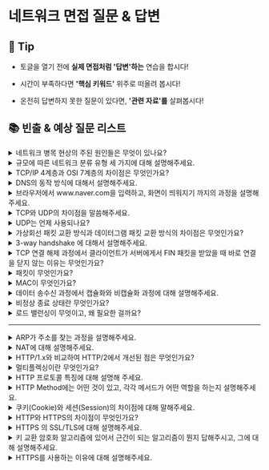 # 네트워크 면접 질문 & 답변

## 🎁 Tip

- 토글을 열기 전에 **실제 면접처럼 '답변'하는** 연습을 합시다!

- 시간이 부족하다면 **'핵심 키워드'** 위주로 떠올려 봅시다!

- 온전히 답변하지 못한 질문이 있다면, **'관련 자료'를** 살펴봅시다!

## 📚 빈출 & 예상 질문 리스트

<details>
<summary> 네트워크 병목 현상의 주된 원인들은 무엇이 있나요? </summary>

### 👨🏻‍💻 **답변**

```
네트워크 대역폭이 작거나, 네트워크 토폴로지의 문제, 서버의 CPU, 메모리 사용량과 같은 하드웨어적 문제 등이 있습니다.
이러한 병목 현상이 나타나면 네트워크 관련 테스트와 네트워크와 무관한 테스트를 통해 해당 문제가 네트워크로부터 발생하는 문제점인지를 확인하는 절차가 필요합니다.
```

### 🎯 **핵심 키워드**

```
대역폭, 토폴로지, 서버 CPU, 메모리
```

### 📔 **관련 자료**

- [1. 네트워크의 기초](1.%20네트워크의%20기초.md)

</details>

<details>
<summary>규모에 따른 네트워크 분류 유형 세 가지에 대해 설명해주세요.</summary>

### 👨🏻‍💻 **답변**

```
네트워크는 규모의 크기에 따라 LAN, MAN, WAN 으로 분류됩니다.
LAN은 같은 건물이나 지역을 연결하는 근거리 네트워크입니다. 전송 속도가 빠르고 혼잡도가 낮습니다.
MAN은 대도시 지역을 연결하는 네트워크입니다. 전송 속도는 평균이며 LAN보다 혼잡도가 높습니다.
WAN은 국가 또는 대륙 같은 넓은 지역에서 운영되는 광역 네트워크입니다. 전송 속도가 느리고 MAN보다 혼잡도가 높습니다.
```

### 🎯 **핵심 키워드**

```
네트워크 규모, LAN, MAN, WAN, 전송 속도, 복잡도
```

### 📔 **관련 자료**

- [1. 네트워크의 기초](1.%20네트워크의%20기초.md)

</details>

<details>
<summary>TCP/IP 4계층과 OSI 7계층의 차이점은 무엇인가요?</summary>

### 👨🏻‍💻 **답변**

```
OSI 계층은 애플리케이션 계층을 애플리케이션, 프레젠테이션, 세션 계층으로 나누고 링크 계층을 데이터 링크 계층, 물리 계층으로 나누며, 인터넷 계층을 네트워크 계층으로 칭한다는 차이점이 있습니다.
```

### 🎯 **핵심 키워드**

```
애플리케이션 계층, 링크 계층, 네트워크 계층
```

### 📔 **관련 자료**

- [2. TCP IP 4계층 모델](2.%20TCP%20IP%204계층%20모델.md)

</details>

<details>
<summary>DNS의 동작 방식에 대해서 설명해주세요.</summary>

### 👨🏻‍💻 **답변**

```
DNS는 컴퓨터들이 문자열 도메인을 통해서도 최종 목적지까지 도달할 수 있도록 IP 주소와 도메인을 매핑해놓은 주소 체계입니다.
사용자가 도메인 주소를 브라우저 창에 입력하여 요청을 보내면, 우선 로컬 컴퓨터의 캐시에 해당 도메인의 IP가 저장되어 있는지 확인합니다.
있는 경우 바로 해당 IP 주소로 패킷을 전송하고, 없는 경우 연결된 Root DNS 서버에 원하는 domain 의 IP 주소가 존재하는지 묻는 쿼리를 보냅니다.
Root DNS 서버는 도메인의 TDL 정보를 가지고 있는 하위 DNS 서버의 IP를 요청하고, 이 쿼리는 최종 도메인의 IP 주소를 받을 때까지 반복됩니다.
마지막으로 IP 주소를 로컬 DNS와 브라우저 PC에 캐싱하면, 로컬 컴퓨터는 그 이후에야 해당 IP 주소로 패킷을 보낸다.
쉽게 말해서, DNS 서버에 원하는 도메인에 해당하는 IP 주소를 요청하고 확인이 된 후에 데이터를 입력 및 전송할 수 있습니다.
```

### 🎯 **핵심 키워드**

```
IP 주소, 도메인, 패킷 전송
```

### 📔 **관련 자료**

- [2. TCP IP 4계층 모델](2.%20TCP%20IP%204계층%20모델.md)
- [DNS 동작 방식](https://haeunyah.tistory.com/110#:~:text=%E2%9C%A8%20DNS%20%EB%8F%99%EC%9E%91%20%EB%B0%A9%EC%8B%9D&text=%EC%9D%B4%20%EC%9A%94%EC%B2%AD%EC%9D%80%20%EB%A8%BC%EC%A0%80%20%EC%97%AC%EB%9F%AC,%EC%A3%BC%EC%86%8C%EB%A1%9C%20%ED%8C%A8%ED%82%B7%EC%9D%84%20%EB%B3%B4%EB%82%B8%EB%8B%A4.)

</details>

<details>
<summary>브라우저에서 www.naver.com을 입력하고, 화면이 띄워지기 까지의 과정을 설명해주세요.</summary>

### 👨🏻‍💻 **답변**

```
사용자가 브라우저에 해당 URL을 입력하면, HTTP 프로토콜을 바탕으로 DNS 서버에 해당하는 도메인 네임을 이용해 서버의 진짜 주소를 찾아냅니다.
IP 주소를 이용하여 TCP/IP 방식의 3-wqy handshaking으로 웹 서버에 연결이 수립되면, 클라이언트가 웹 서버에 HTTP 요청 메시지를 보냅니다.
웹 서버는 HTTP 요청 메시지를 파싱하여 웹 페이지의 URL을 알아내고, 이 페이지에 대한 데이터를 담은 HTTP 응답 메시지를 보냅니다.
도착한 HTTP 응답 메시지는 웹 페이지 데이터로 변환되고, 웹 브라우저에 의해 출력됩니다.
```

### 🎯 **핵심 키워드**

```
TCP/IP, HTTP 요청 메시지, HTTP 응답 메시지
```

### 📔 **관련 자료**

- [2. TCP IP 4계층 모델](2.%20TCP%20IP%204계층%20모델.md)
- [웹의 동작 방식](https://developer.mozilla.org/ko/docs/Learn/Getting_started_with_the_web/How_the_Web_works)

</details>

<details>
<summary>TCP와 UDP의 차이점을 말씀해주세요.</summary>

### 👨🏻‍💻 **답변**

```
TCP는 연결지향 서비스로, 패킷 사이의 순서를 보장하며 3-way handshaking 과정을 통해 연결을 설정하기 때문에 높은 신뢰성을 보장하지만, 속도가 비교적 느리다는 단점이 있습니다.
UDP는 비연결형 서비스로 3-way handshaking을 사용하지 않기 때문에 신뢰성이 떨어지는 단점이 있지만, 데이터 수신 여부를 확인하지 않기 때문에 속도가 빠르다는 장점이 있습니다.
TCP는 끊김 없는 연속성 보다는 신뢰성이 중요한 파일 교환과 같은 경우에 쓰이고, UDP는 실시간성이 중요한 스트리밍에 자주 사용됩니다.
```

### 🎯 **핵심 키워드**

```
3-way handshaking, 신뢰성, 속도
```

### 📔 **관련 자료**

- [2. TCP IP 4계층 모델](2.%20TCP%20IP%204계층%20모델.md)
- [TCP/UDP 차이](https://dev-coco.tistory.com/144)
</details>

<details>
<summary> UDP는 언제 사용되나요?</summary>

### 👨🏻‍💻 **답변**

```
UDP는 실시간 데이터 전송이 필요한 서비스에서 주로 사용됩니다. 이는 데이터 손실을 감안하고 연속성과 성능이 중요한 경우에 적합합니다.
다음은 UDP를 사용하는 주요 분야입니다:

인터넷 전화: 전송 실패 시 재전송을 위한 지연시간이 발생하여 송신자와 수신자 간의 싱크가 맞지 않을 수 있습니다.
온라인 게임: 지연시간이 짧아야 하며, 지연이 점점 커지면 서비스 이용자에게 불쾌감을 주거나 올바른 연결이 이루어지지 않을 수 있습니다.
멀티미디어 스트리밍: 싱크가 맞지 않으면 많은 문제가 발생할 수 있으며, 전송이 원활하지 않으면 연속적인 재생 서비스를 제공받지 못할 수 있습니다.

UDP는 비연결형 서비스를 지원하는 프로토콜로, 데이터를 보낸다는 신호나 받는다는 신호의 절차를 거치지 않고 일방적으로 데이터를 전송합니다.
이로 인해 데이터 송/수신 과정이 빠르고, 헤더 사이즈가 작아져 전송 속도가 빠릅니다. 따라서, 신뢰성보다는 연속성과 성능이 중요한 서비스에서 사용됩니다.
```

### 🎯 **핵심 키워드**

```
실시간 데이터 전송, 비연결형, 연속성, 성능
```

### 📔 **관련 자료**

- [2. TCP IP 4계층 모델](2.%20TCP%20IP%204계층%20모델.md)

</details>

<details>
<summary>가상회선 패킷 교환 방식과 데이터그램 패킷 교환 방식의 차이점은 무엇인가요?</summary>

### 👨🏻‍💻 **답변**

```
가상회선 패킷 교환 방식은 상호 간 논리적인 가상 통신 회선을 미리 설정하여 송신지와 수신지 사이의 연결을 확립한 후
설정된 경로를 따라 패킷들을 순차적으로 운반하는 방식입니다. 패킷의 도착 순서를 보장합니다.
데이터그램 패킷 교환 방식은 연결 경로를 설정하지 않고 인접한 노드들의 트래픽 상황을 감안하여
각각의 패킷들을 순서 상관 없이 독립적으로 운반하는 방식입니다. 패킷의 도착 순서를 보장하지 않습니다.
가상회선 방식은 패킷 사이의 순서를 보장하고 신뢰성을 구축하여 패킷 수신 여부를 확인하는 TCP에서 사용되고,
데이터그램 방식은 순서를 보장하지 않고 수신 여부를 확인하지 않는 UDP에서 사용됩니다.
```

### 🎯 **핵심 키워드**

```
연결, 경로, 패킷 도착 순서, 신뢰성
```

### 📔 **관련 자료**

- [2. TCP IP 4계층 모델](2.%20TCP%20IP%204계층%20모델.md)

</details>

<details>
<summary>3-way handshake 에 대해서 설명해주세요.</summary>

### 👨🏻‍💻 **답변**

```
3-way handshake는 TCP/IP 프로토콜을 이용해서 통신을 하는 응용프로그램이 데이터를 전송하기 전에 먼저 정확한 전송을 보장하기 위해 상대방 컴퓨터와 사전에 세션을 수립하는 과정을 말합니다.
먼저 Client가 Server에게 접속을 요청하는 SYN 플래그를 보냅니다.
다음 Server는 Listen상태에서 SYN이 들어온 것을 확인하고 응답을 기다리는(SYN_RECV) 상태로 바뀌어 SYN 과 ACK 플래그를 Client에게 전송합니다.
그 후 Server는 다시 ACK 플래그를 받기 위해 대기상태로 변경됩니다.
SYN + ACK 상태를 확인한 Client는 서버에게 ACK를 보내고 연결이 성립됩니다.
이렇게 세 번의 핸드쉐이킹을 거쳐 연결을 맺는 것을 3-way handshake라고 합니다.
```

### 🎯 **핵심 키워드**

```
SYN, ACK
```

### 📔 **관련 자료**

- [2. TCP IP 4계층 모델](2.%20TCP%20IP%204계층%20모델.md)
- [3-way handshake](https://jeongkyun-it.tistory.com/180)

</details>

<details>
<summary>TCP 연결 해제 과정에서 클라이언트가 서버에게서 FIN 패킷을 받았을 때 바로 연결을 닫지 않는 이유는 무엇인가요?</summary>

### 👨🏻‍💻 **답변**

```
지연 패킷이 발생할 경우를 대비하기 위함입니다. 바로 연결을 닫게 되면 지연 패킷이 발생했을 때 데이터 무결성 문제가 발생하기 때문입니다.
```

### 🎯 **핵심 키워드**

```
지연 패킷, 무결성
```

### 📔 **관련 자료**

- [2. TCP IP 4계층 모델](2.%20TCP%20IP%204계층%20모델.md)

</details>

<details>
<summary> 패킷이 무엇인가요? </summary>

### 👨🏻‍💻 **답변**

```
패킷(Packet)은 컴퓨터 네트워크에서 데이터를 전송하는 데 사용되는 기본 단위입니다.
네트워크 상에서 정보를 전송할 때, 큰 데이터를 여러 개의 작은 조각으로 나누어 전송합니다. 수신 측에서는 이러한 패킷을 받아서 다시 원래의 데이터로 재조립합니다.
이러한 패킷 기반의 통신 방식은 데이터를 효율적으로 전송하고, 네트워크의 혼잡을 방지하며, 오류 복구와 같은 기능을 수행할 수 있도록 해줍니다.
```

### 🎯 **핵심 키워드**

```
데이터 전송, 조각
```

### 📔 **관련 자료**

- [2. TCP IP 4계층 모델](2.%20TCP%20IP%204계층%20모델.md)

</details>

<details>
<summary> MAC이 무엇인가요? </summary>

### 👨🏻‍💻 **답변**

```
컴퓨터나 노트북 등 각 장치에는 네트워크에 연결하기 위한 LAN카드가 존재하는데, 이 장치별 LAN카드를 구별하기 위한 식별 번호를 말합니다. MAC 주소는 6바이트로 구성됩니다.
```

### 🎯 **핵심 키워드**

```
LAN 카드, 식별 번호, 고유 번호
```

### 📔 **관련 자료**

- [2. TCP IP 4계층 모델](2.%20TCP%20IP%204계층%20모델.md)
- [MAC address란?](https://velog.io/@jybin96/%EB%A7%A5-%EC%96%B4%EB%93%9C%EB%A0%88%EC%8A%A4MAC-Address%EB%9E%80-%EB%AC%B4%EC%97%87%EC%9D%BC%EA%B9%8C)

</details>

<details>
<summary>데이터 송수신 과정에서 캡슐화와 비캡슐화 과정에 대해 설명해주세요.</summary>

### 👨🏻‍💻 **답변**

```
캡슐화 과정은 상위 계층의 헤더와 데이터를 하위 계층의 데이터 부분에 포함시키고 해당 계층의 헤더를 붙여 가는 과정입니다.
사용자의 데이터 요청이 발생하면 애플리케이션 계층의 데이터가 전송 계층으로 전달되면서 세크먼트, 또는 데이터그램화가 되며 TCP 헤더가 붙여지게 되고,
이후 인터넷 계층으로 가면서 IP 헤더가 붙여지며 패킷화 됩니다.
이후 링크 계층으로 전달되면서 프레임 헤더와 프레임 트레일러가 붙어 프레임화가 되면서 캡슐화 과정을 마치게 됩니다.
비캡슐화는 반대로 하위 계층에서 상위 계층으로 가며 각 계층의 헤더 부분을 제거하는 과정입니다.
캡슐화된 데이터를 송신 측에서 받게되면 비캡슐화 과정을 통해 최종적으로 애플리케이션 계층의 메시지로 전달됩니다.
```

### 🎯 **핵심 키워드**

```
상위 계층, 하위 계층, 헤더, 데이터
```

### 📔 **관련 자료**

- [2. TCP IP 4계층 모델](2.%20TCP%20IP%204계층%20모델.md)

</details>

<details>

<summary>비정상 종료 상태란 무엇인가요?</summary>

### 👨🏻‍💻 **답변**

```
네트워크의 비정상 종료 상태는 네트워크 연결이 예기치 않게 끊기거나, 프로그램이나 시스템 오류로 인해 네트워크 통신이 중단되는 상황을 의미합니다.
이러한 상태는 다양한 원인에 의해 발생할 수 있으며, 일반적으로 다음과 같은 상황들이 포함될 수 있습니다:

소프트웨어 오류: 응용 프로그램 또는 운영 시스템에서 발생한 버그나 오류로 인해 네트워크 연결이 비정상적으로 종료될 수 있습니다.
하드웨어 문제: 라우터, 스위치, 모뎀 같은 네트워크 장비의 고장이나 오작동으로 인해 네트워크 연결이 중단될 수 있습니다.
네트워크 과부하: 네트워크 트래픽이 과도하게 증가하여 네트워크 자원이 포화 상태에 이르렀을 때, 네트워크 연결이 비정상적으로 종료될 수 있습니다.
보안 문제: 사이버 공격이나 해킹 시도로 인해 네트워크 연결이 의도적으로 차단되거나 손상될 수 있습니다.
네트워크 구성 오류: 네트워크 설정이나 구성의 오류로 인해 연결이 실패하거나 연결 후에도 정상적인 통신이 이루어지지 않을 수 있습니다.

네트워크의 비정상 종료 상태는 데이터 손실, 통신 중단, 서비스 지연 등 다양한 문제를 야기할 수 있기 때문에,
네트워크 관리자와 시스템 관리자는 이러한 상황을 감지하고 신속하게 대응하기 위한 모니터링 도구와 복구 절차를 마련해야 합니다.
또한, 장기적으로는 시스템과 네트워크의 안정성을 높이기 위해 이러한 문제의 원인을 분석하고 해결하는 것이 중요합니다.
```

### 🎯 **핵심 키워드**

```
네트워크 연결, 통신 중단, 데이터 손실, 서비스 지연, 안정성
```

### 📔 **관련 자료**

- [2. TCP IP 4계층 모델](2.%20TCP%20IP%204계층%20모델.md)
- [3. 네트워크의 기기](3.%20네트워크의%20기기.md)

</details>

<details>

<summary>로드 밸런싱이 무엇이고, 왜 필요한 걸까요?</summary>

### 👨🏻‍💻 **답변**

```
로드밸런싱이란 서버가 처리해야 할 업무를 여러 대의 서버로 나누어 균형 있게 분산시켜주는 작업을 의미합니다.
필요한 이유는 한 서버에 너무 많은 트래픽이 몰리게 되면 서비스 장애가 일어날 가능성이 커지는 걸 방지하여 서비스의 안정성과 신뢰성을 유지하는 데 있습니다.
```

### 🎯 **핵심 키워드**

```
균형, 분산, 안정성, 신뢰성, 효율성
```

### 📔 **관련 자료**

- [3. 네트워크의 기기](3.%20네트워크의%20기기.md)

</details>

---

<details>
<summary> ARP가 주소를 찾는 과정을 설명해주세요. </summary>

### 👨🏻‍💻 **답변**

```
주소를 찾으려는 장치가 IP주소가 담긴 ARP Request 브로드캐스트를 보냅니다.
해당 주소가 맞는 장치는 ARP Reply 유니캐스트를 통해 MAC 주소를 반환하고 이 과정을 통해 IP 주소에 맞는 MAC 주소를 찾게 됩니다.
```

### 🎯 **핵심 키워드**

```
브로드캐스트, 유니캐스트, IP주소, MAC 주소
```

### 📔 **관련 자료**

- [4. IP 주소](4.%20IP%20주소.md)

</details>

<details>
<summary> NAT에 대해 설명해주세요. </summary>

### 👨🏻‍💻 **답변**

```
NAT는 패킷이 라우팅 장치를 통해 전송되는 동안 패킷의 IP 주소 정보를 수정하여 IP 주소를 다른 주소로 매핑하는 방법으로,
NAT 장치를 통해 사설 IP를 공인 IP로 변환하거나 공인 IP를 사설 IP로 변환하는 데 쓰입니다.
IPv4 주소 체계만으로는 많은 주소들을 모두 감당하지 못하는 단점이 있는데, 이를 해결하기 위해 NAT로 공인 IP와 사설 IP로 나눠서 많은 주소를 처리합니다.
```

### 🎯 **핵심 키워드**

```
IP 주소 변환, 공인 IP, 사설 IP
```

### 📔 **관련 자료**

- [4. IP 주소](4.%20IP%20주소.md)

</details>

<details>
<summary> HTTP/1.x와 비교하여 HTTP/2에서 개선된 점은 무엇인가요?</summary>

### 👨🏻‍💻 **답변**

```
HTTP/2는 HTTP/1.x 보다 지연 시간을 줄이고 응답 시간을 더 빠르게 할 수 있으며 멀티플렉싱, 헤더 압축, 서버 푸시, 요청의 우선순위 처리를 지원합니다.
병렬적인 스트림 구조로 데이터를 송수신하는 멀티플렉싱을 사용하여 HOL Blocking 현상을 개선하였고, HTTP/1.x의 단점이었던 큰 헤더의 크기를 헤더 압축 기술을 통해 줄였습니다.
또한, 서버 푸시 기능을 통해 서버에 대한 요청을 횟수를 줄이는 개선을 하였습니다.
```

### 🎯 **핵심 키워드**

```
멀티플렉싱, 헤더 압축, 서버 푸시, 우선순위 처리, HOL Blocking
```

### 📔 **관련 자료**

- [5. HTTP](5.%20HTTP.md)

</details>

<details>

<summary>멀티플렉싱이란 무엇인가요?</summary>

### 👨🏻‍💻 **답변**

```
멀티플렉싱은 하나의 TCP 커넥션으로 동시에 여러 개의 스트림을 응답 순서에 상관없이 주고받는 것을 말합니다.
이를 통해 특정 스트림의 패킷이 손실되어도 해당 스트림에만 영향을 미치고 이외 스트림은 정상적으로 동작할 수 있게 되며,
이는 순차적 응답 처리에 따른 HOL Blcoking 문제를 해결합니다.
```

### 🎯 **핵심 키워드**

```
스트림, 응답 순서
```

### 📔 **관련 자료**

- [5. HTTP](5.%20HTTP.md)

</details>

</details>

<details>
<summary>HTTP 프로토콜 특징에 대해 설명해 주세요.</summary>

### 👨🏻‍💻 **답변**

```
HTTP의 특징은 비연결성(Connectionless), 무상태성(Stateless) 이렇게 크게 두 가지가 있습니다.
Connectionless는 클라이언트의 요청에 맞는 응답을 보낸 후 연결 상태를 유지하지 않는 특성입니다.
Stateless는 서버가 클라이언트의 상태를 저장하지 않는다는 것을 의미합니다.
```

### 🎯 **핵심 키워드**

```
비연결성(Connectionless), 무상태성(Stateless)
```

### 📔 **관련 자료**

- [5. HTTP](5.%20HTTP.md)

</details>

<details>
<summary>HTTP Method에는 어떤 것이 있고, 각각 메서드가 어떤 역할을 하는지 설명해주세요.</summary>

### 👨🏻‍💻 **답변**

```
HTTP 메서드에는 GET, POST, PUT, PATCH, DELETE 등이 있습니다.

GET은 서버로부터 특정 리소스를 요청하는 것을 의미합니다.
POST는 서버로 데이터를 제출하여 리소스 생성하거나 업데이트 요청하는 것을 의미합니다.
PUT은 지정된 리소스의 업데이트 요청하는 것을 의미합니다.
PATCH는 리소스 부분 변경을 요청하는 것을 의미합니다.
DELETE는 지정된 리소스 삭제 요청하는 것을 의미합니다.
```

### 🎯 **핵심 키워드**

```
GET, POST, PUT, PATCH, DELETE
```

### 📔 **관련 자료**

- [5. HTTP](5.%20HTTP.md)

</details>

<details>
<summary>쿠키(Cookie)와 세션(Session)의 차이점에 대해 말해주세요.</summary>

### 👨🏻‍💻 **답변**

```
쿠키와 세션의 차이점에는 여러 가지가 있습니다.
첫 번째로 사용자의 정보가 저장되는 위치가 다르다는 점입니다. 쿠키는 클라이언트에서 저장하지만, 세션은 웹 서버에서 저장합니다.
두 번째로 보안 면에서 세션이 더 우수하며, 요청 속도는 쿠키가 더 빠릅니다.
세 번째로 쿠키는 만료 시점을 쿠키 저장시에 설정하며, 브라우저가 종료되어도 만료시점이 지나지 않으면 삭제되지 않습니다. 반면에 세션은 브라우저 종료 시에 삭제됩니다.
```

### 🎯 **핵심 키워드**

```
저장 위치, 보안, 속도, 만료 시점
```

### 📔 **관련 자료**

- [5. HTTP](5.%20HTTP.md)

</details>

<details>
<summary> HTTP와 HTTPS의 차이점이 무엇인가요? </summary>

### 👨🏻‍💻 **답변**

```
정보를 암호화 시키는 SSL/TLS 프로토콜의 유무 차이입니다.
HTTPS의 경우 SSL/TLS 프로토콜을 사용함으로써 통신을 암호화하고 안전하게 통신할 수 있게 하여 더 강력한 보안 기능을 제공합니다.
```

### 🎯 **핵심 키워드**

```
SSL/TLS, 통신의 암호화, 보안 기능
```

### 📔 **관련 자료**

- [5. HTTP](5.%20HTTP.md)

</details>

<details>
<summary>HTTPS 의 SSL/TLS에 대해 설명해주세요.</summary>

### 👨🏻‍💻 **답변**

```
SSL/TLS는 전송 계층에서 보안을 제공하는 프로토콜로, 클라이언트와 서버가 통신할 때 SSL/TLS를 통해 제3자가 메시지를 도청하거나 변조하는 네트워크상의 인터셉터를 방지합니다.
SSL/TLS는 보안 세션을 기반으로 데이터를 암호화하며, 보안 세션이 만들어질 때 인증 메커니즘, 키 교환 암호화 알고리즘, 해싱 알고리즘이 사용됩니다.
```

### 🎯 **핵심 키워드**

```
보안, 프로토콜
```

### 📔 **관련 자료**

- [5. HTTP](5.%20HTTP.md)

</details>

<details>
<summary>키 교환 암호화 알고리즘에 있어서 근간이 되는 알고리즘이 뭔지 답해주시고, 그에 대해 설명해주세요.</summary>

### 👨🏻‍💻 **답변**

```
키 교환 암호화 알고리즘에는 대수곡선 기반의 ECDHE, 또는 모듈식 기반의 DHE을 사용합니다.
둘의 근간이 되는 알고리즘은 디피-헬만 키 교환 암호화 알고리즘입니다.
이는 암호키를 교환하는 하나의 방법으로, 소통하고자 하는 둘이 처음에 공개 값을 공유한 뒤 각자의 비밀 값과 혼합하면,
공통의 암호키인 PSK(Pre-Shared Key)가 생성되어 키를 암호화할 수 있고, 이를 통해 악의적인 공격자로부터 방어할 수 있습니다.
```

### 🎯 **핵심 키워드**

```
디피-헬만, 공개 값, 비밀 값, PSK
```

### 📔 **관련 자료**

- [5. HTTP](5.%20HTTP.md)

 </details>

<details>
<summary> HTTPS를 사용하는 이유에 대해 설명해주세요. </summary>

### 👨🏻‍💻 **답변**

```
HTTPS는 데이터를 암호화하여 전송함으로써 전송 도중 데이터 변조나 도청이 발생하는 것을 방지하여 보안을 강화해 줍니다.
또한 CA 인증을 받기 때문에 신뢰성을 확보할 수 있고, SEO에 도움을 주어 검색 엔진 순위를 향상시킵니다.
```

### 🎯 **핵심 키워드**

```
보안 강화, 신뢰성, SEO
```

### 📔 **관련 자료**

- [5. HTTP](5.%20HTTP.md)

</details>
